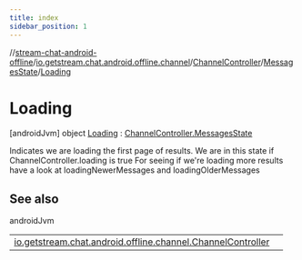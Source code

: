 ```yaml
---
title: index
sidebar_position: 1
---
```

//[stream-chat-android-offline](../../../../../index.md)/[io.getstream.chat.android.offline.channel](../../../index.md)/[ChannelController](../../index.md)/[MessagesState](../index.md)/[Loading](index.md)



# Loading  
 [androidJvm] object [Loading](index.md) : [ChannelController.MessagesState](../index.md)

Indicates we are loading the first page of results. We are in this state if ChannelController.loading is true For seeing if we're loading more results have a look at loadingNewerMessages and loadingOlderMessages

   


## See also  
  
androidJvm  
  
| | |
|---|---|
| <a name="io.getstream.chat.android.offline.channel/ChannelController.MessagesState.Loading///PointingToDeclaration/"></a>[io.getstream.chat.android.offline.channel.ChannelController](../../loadingOlderMessages.md)| <a name="io.getstream.chat.android.offline.channel/ChannelController.MessagesState.Loading///PointingToDeclaration/"></a>|
  

